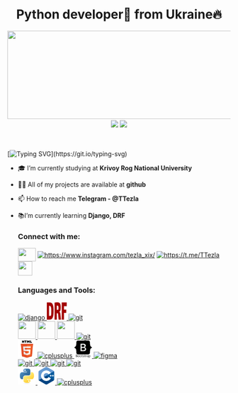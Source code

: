 <h1 align="center">Python developer🐍 from Ukraine🔥</h1>

<div align="center">
  <img width="844" height="199" src="http://github-profile-summary-cards.vercel.app/api/cards/profile-details?username=Tezlaa&theme=github_dark">
  <img src="http://github-profile-summary-cards.vercel.app/api/cards/productive-time?username=Tezlaa&theme=github_dark&utcOffset=+2">
    <img height="199" src="https://github-readme-stats.vercel.app/api/top-langs/?username=Tezlaa&hide_progress=false&theme=github_dark&hide_border=True&hide_title=True&cache_seconds=100">
</div>
<br>
<br>

[![Typing SVG](https://readme-typing-svg.demolab.com?font=Fira+Code&weight=900&duration=10000&pause=1000&color=0CA71D&width=435&height=30&lines=Hello+world+!+I`m+Bogdan.)](https://git.io/typing-svg)

- 🎓 I’m currently studying at **Krivoy Rog National University**

- 👨‍💻 All of my projects are available at **github**

- 📫 How to reach me **Telegram - @TTezla**

- 📚I’m currently learning **Django, DRF**

    <div>
        <h3 align="left">Connect with me:</h3>
        <p align="left">
            <a href="https://discord.com/users/339340604272017409/" target="blank"><img align="center" src="https://raw.githubusercontent.com/rahuldkjain/github-profile-readme-generator/master/src/images/icons/Social/discord.svg" height="30" width="40" /></a>
            <a href="https://www.instagram.com/tezla_xix/" target="blank"><img align="center" src="https://raw.githubusercontent.com/rahuldkjain/github-profile-readme-generator/master/src/images/icons/Social/instagram.svg" alt="https://www.instagram.com/tezla_xix/" height="30" width="40" /></a>
            <a href="https://t.me/TTezla" target="blank"><img align="center" src="https://www.vectorlogo.zone/logos/telegram/telegram-icon.svg" alt="https://t.me/TTezla" height="30" width="30" /></a> 
            <a href="https://www.linkedin.com/in/bogdan-tishenko-7abbbb155/" target="blank"><img align="center" src="https://www.vectorlogo.zone/logos/linkedin/linkedin-tile.svg" height="32" width="32" /></a>
        </p>
        <h3 align="left">Languages and Tools:</h3>
        <p align="center">
            <div>
                <a href="https://www.djangoproject.com/" target="_blank" rel="noreferrer"> <img src="https://cdn.worldvectorlogo.com/logos/django.svg" alt="django" width="40" height="40"/> </a>
                <a href="https://www.django-rest-framework.org/" target="_blank" rel="noreferrer" > <img src="https://github.com/Tezlaa/tezlaa/blob/d66a96977841ff4cb0c1a431ba84f2ee8eb16386/files/DRFlogo.png" alt="DRF" width="45" height="40"/> </a>
                <a href="https://docs.aiogram.dev/en/latest/" target="_blank" rel="noreferrer"> <img src="https://github.com/aiogram/aiogram/blob/88baf0b5828fe35805a58bc48b63615a906f6ea6/docs/source/static/logo.png" alt="git" width="45" height="45"/></a>
            </div>
            <div>
                <a href="https://www.postgresql.org/" target="_blank" rel="noreferrer"> <img src="https://cdn-icons-png.flaticon.com/512/5968/5968342.png" width="40" height="40"/> </a>
                <a href="https://www.mongodb.com/" target="_blank" rel="noreferrer" > <img src="https://seeklogo.com/images/M/mongodb-logo-D13D67C930-seeklogo.com.png" width="40" height="40"/> </a>
                <a href="https://redis.io/" target="_blank" rel="noreferrer" > <img src="https://cdn4.iconfinder.com/data/icons/redis-2/1451/Untitled-2-512.png" width="40" height="40"/> </a>
                <a href="https://docs.celeryq.dev/en/stable/getting-started/introduction.html" target="_blank" rel="noreferrer"> <img src="https://img.stackshare.io/service/1075/celery.png" alt="git" width="40" height="40"/> </a>
            </div>
            <div>
                <a href="https://www.w3.org/html/" target="_blank" rel="noreferrer"> <img src="https://raw.githubusercontent.com/devicons/devicon/master/icons/html5/html5-original-wordmark.svg" alt="html5" width="40" height="40"/> </a>
                <a href="https://www.w3schools.com/css/" target="_blank" rel="noreferrer"> <img src="https://cdnfree.freelogovectors.net/wp-content/uploads/2020/04/css-3-logo.png" alt="cplusplus" width="40" height="40"/> </a>
                <a href="https://getbootstrap.com" target="_blank" rel="noreferrer"> <img src="https://raw.githubusercontent.com/devicons/devicon/master/icons/bootstrap/bootstrap-plain-wordmark.svg" alt="bootstrap" width="40" height="40"/> </a>
                <a href="https://www.figma.com/" target="_blank" rel="noreferrer"> <img src="https://www.vectorlogo.zone/logos/figma/figma-icon.svg" alt="figma" width="40" height="40"/> </a>
            </div>
            <div>
                <a href="https://git-scm.com/" target="_blank" rel="noreferrer"> <img src="https://www.vectorlogo.zone/logos/git-scm/git-scm-icon.svg" alt="git" width="40" height="40"/> </a>
                <a href="https://www.docker.com/" target="_blank" rel="noreferrer"> <img src="https://www.vectorlogo.zone/logos/docker/docker-tile.svg" alt="git" width="40" height="40"/> </a>
                <a href="https://nginx.org/" target="_blank" rel="noreferrer"> <img src="https://managedserver.it/wp-content/uploads/2021/11/nginx.png" alt="git" width="40" height="40"/> </a>
                <a href="https://aws.amazon.com/ru/" target="_blank" rel="noreferrer"> <img src="https://a0.awsstatic.com/libra-css/images/logos/aws_smile-header-desktop-en-white_59x35.png" alt="git" width="59" height="35"/> </a>
            </div>
            <div>
                <a href="https://www.python.org" target="_blank" rel="noreferrer"> <img src="https://raw.githubusercontent.com/devicons/devicon/master/icons/python/python-original.svg" alt="python" width="40" height="40"/> </a>
                <a href="https://www.w3schools.com/cpp/" target="_blank" rel="noreferrer"> <img src="https://raw.githubusercontent.com/devicons/devicon/master/icons/cplusplus/cplusplus-original.svg" alt="cplusplus" width="40" height="40"/> </a>
                <a href="https://www.w3schools.com/js/" target="_blank" rel="noreferrer"> <img src="https://cdn.worldvectorlogo.com/logos/logo-javascript.svg" alt="cplusplus" width="40" height="40"/> </a>
            </div>
        </p>    
    </div>
